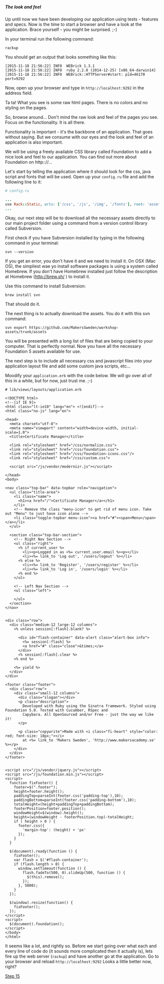 ##### The look and feel

Up until now we have been developing our application using tests - features and specs. Now is the time to start a browser and have a look at the application.
Brace yourself - you might be surprised. ;-)

In your terminal run the following command:

```shell
rackup
```

You should get an output that looks something like this:

```shell
[2015-11-18 21:56:22] INFO  WEBrick 1.3.1
[2015-11-18 21:56:22] INFO  ruby 2.2.0 (2014-12-25) [x86_64-darwin14]
[2015-11-18 21:56:22] INFO  WEBrick::HTTPServer#start: pid=46170 port=9292
```

Now, open up your browser and type in `http://localhost:9292` in the address field.

Ta ta! What you see is some raw html pages. There is no colors and no styling on the pages.

So, browse around... Don't mind the raw look and feel of the pages you see. Focus on the functionality. It is all there.

Functionality is important - it's the backbone of an application. That goes without saying. But we consume with our eyes and the look and feel of an application is also important.

We will be using a freely available CSS library called Foundation to add a nice look and feel to our application. You can find out more about Foundation on http:://...



Let's start by telling the application where it should look for the css, java script and fonts that will be used. Open up your `config.ru` file and add the following line to it:

```ruby
# config.ru

...
use Rack::Static, urls: ['/css', '/js', '/img', '/fonts'], root: 'assets'
...
```

Okay, our next step will be to download all the necessary assets directly to our main project folder using a command from a version control library called Subversion.

First check if you have Subversion installed by typing in the following command in your terminal:

```shell
svn --version
```

If you get an error, you don't have it and we need to install it. On OSX (Mac OS), the simpliest wae yo install software packages is using a system called Homebrew.
If you don't have Homebrew installed just follow the description at Homebrew (http://brew.sh/ ) to install it.

Use this command to install Subversion:
```shell
brew install svn
```

That should do it.

The next thing is to actually download the assets. You do it with this svn command:

```shell
svn export https://github.com/MakersSweden/workshop-assets/trunk/assets
```
You will be presented with a long list of files that are being copied to your computer. That is perfectly normal. Now you have all the necessary Foundation 5 assets available for use.

The next step is to include all necessary css and javascript files into your application layout file and add some custom java scripts, etc...

Moodify your `application.erb` with the code below. We will go over all of this in a while, but for now, just trust me. ;-)

```HYML+ERB
# lib/views/layouts/application.erb

<!DOCTYPE html>
<!--[if IE 9]>
<html class="lt-ie10" lang="en"> <![endif]-->
<html class="no-js" lang="en">

<head>
  <meta charset="utf-8">
  <meta name="viewport" content="width=device-width, initial-scale=1.0">
  <title>Certificate Manager</title>

  <link rel="stylesheet" href="/css/normalize.css">
  <link rel="stylesheet" href="/css/foundation.css">
  <link rel="stylesheet" href="/css/foundation-icons.css"/>
  <link rel="stylesheet" href="/css/custom.css">

  <script src="/js/vendor/modernizr.js"></script>

</head>
<body>

<nav class="top-bar" data-topbar role="navigation">
  <ul class="title-area">
    <li class="name">
      <h1><a href="/">Certificate Manager</a></h1>
    </li>
    <!-- Remove the class "menu-icon" to get rid of menu icon. Take out "Menu" to just have icon alone -->
    <li class="toggle-topbar menu-icon"><a href="#"><span>Menu</span></a></li>
  </ul>

  <section class="top-bar-section">
    <!-- Right Nav Section -->
    <ul class="right">
      <% if current_user %>
        <li><p>Logged in as <%= current_user.email %><p></li>
        <li><%= link_to 'Log out', '/users/logout' %></li>
      <% else %>
        <li><%= link_to 'Register', '/users/register' %></li>
        <li><%= link_to 'Log in', '/users/login' %></li>
      <% end %>
    </ul>

    <!-- Left Nav Section -->
    <ul class="left">

    </ul>
  </section>
</nav>


<div class="row">
  <div class="medium-12 large-12 columns">
    <% unless session[:flash].blank? %>

      <div id="flash-container" data-alert class="alert-box info">
        <%= session[:flash] %>
        <a href="#" class="close">&times;</a>
      </div>
      <% session[:flash].clear %>
    <% end %>

    <%= yield %>
  </div>
</div>

<footer class="footer">
  <div class="row">
    <div class="small-12 columns">
      <div class="slogan"></div>
      <p class="description">
        Developed with Ruby using the Sinatra framework. Styled using Foundation 5.0. Tested with Cucumber, RSpec and
        Capybara. All OpenSourced and/or Free - just the way we like it!
      </p>

      <p class="copywrite">Made with <i class="fi-heart" style="color: red; font-size: 18px;"></i>
        at <%= link_to 'Makers Sweden', 'http://www.makersacademy.se' %></p>
    </div>
  </div>
</footer>


<script src="/js/vendor/jquery.js"></script>
<script src="/js/foundation.min.js"></script>
<script>
  function fixFooter() {
    footer=$(".footer");
    height=footer.height();
    paddingTop=parseInt(footer.css('padding-top'),10);
    paddingBottom=parseInt(footer.css('padding-bottom'),10);
    totalHeight=(height+paddingTop+paddingBottom);
    footerPosition=footer.position();
    windowHeight=$(window).height();
    height=(windowHeight - footerPosition.top)-totalHeight;
    if ( height > 0 ) {
      footer.css({
        'margin-top': (height) + 'px'
      });
    }
  }

  $(document).ready(function () {
    fixFooter();
    var flash = $('#flash-container');
    if (flash.length > 0) {
      window.setTimeout(function () {
        flash.fadeTo(500, 0).slideUp(500, function () {
          $(this).remove();
        });
      }, 5000);
    }
  });

  $(window).resize(function() {
    fixFooter();
  });
</script>
<script>
  $(document).foundation();
</script>
</body>
</html>
```

It seems like a lot, and rightly so. Before we start going over what each and every line of code do (it sounds more complicated then it actually is),
lets fire up the web server (`rackup`) and have another go at the application. Go to your browser and reload `http://localhost:9292` Looks a little better now, right?

[Step 15](step15.md)





